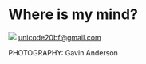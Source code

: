 # Where is my mind?

![](https://github.com/ymmah/Deterministic-DSA-ECDSA/blob/master/merged%20mining/AI/ArtBoard%20Image%20(494).jpg)
unicode20bf@gmail.com

PHOTOGRAPHY: Gavin Anderson
